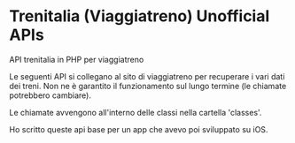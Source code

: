 # Trenitalia (Viaggiatreno) Unofficial APIs
API trenitalia in PHP per viaggiatreno

Le seguenti API si collegano al sito di viaggiatreno per recuperare i vari dati dei treni.
Non ne è garantito il funzionamento sul lungo termine (le chiamate potrebbero cambiare).

Le chiamate avvengono all'interno delle classi nella cartella 'classes'.

Ho scritto queste api base per un app che avevo poi sviluppato su iOS.
